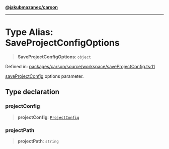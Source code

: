 [**@jakubmazanec/carson**](../README.md)

---

# Type Alias: SaveProjectConfigOptions

> **SaveProjectConfigOptions**: `object`

Defined in:
[packages/carson/source/workspace/saveProjectConfig.ts:11](https://github.com/jakubmazanec/tools/blob/7c5f40d811171692b72a47160bc33d644201b16a/packages/carson/source/workspace/saveProjectConfig.ts#L11)

[saveProjectConfig](../functions/saveProjectConfig.md) options parameter.

## Type declaration

### projectConfig

> **projectConfig**: [`ProjectConfig`](ProjectConfig.md)

### projectPath

> **projectPath**: `string`
